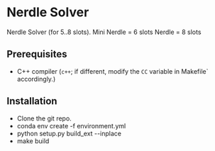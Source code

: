 # Nerdle Solver
Nerdle Solver (for 5..8 slots).
Mini Nerdle = 6 slots
Nerdle = 8 slots

## Prerequisites
* C++ compiler (`c++`; if different, modify the `CC` variable in Makefile` accordingly.)

## Installation
* Clone the git repo.
* conda env create -f environment.yml
* python setup.py build_ext --inplace
* make build
